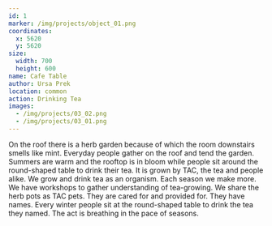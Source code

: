 ```yaml
---
id: 1
marker: /img/projects/object_01.png
coordinates:
  x: 5620
  y: 5620
size:
  width: 700
  height: 600
name: Cafe Table
author: Ursa Prek
location: common
action: Drinking Tea
images:
  - /img/projects/03_02.png
  - /img/projects/03_01.png
---
```



On the roof there is a herb garden because of which the room downstairs smells like mint. Everyday people gather on the roof and tend the garden. Summers are warm and the rooftop is in bloom while people sit around the round-shaped table to drink their tea. It is grown by TAC, the tea and people alike. We grow and drink tea as an organism. Each season we make more. We have workshops to gather understanding of tea-growing. We share the herb pots as TAC pets. They are cared for and provided for. They have names. Every winter people sit at the round-shaped table to drink the tea they named. The act is breathing in the pace of seasons.